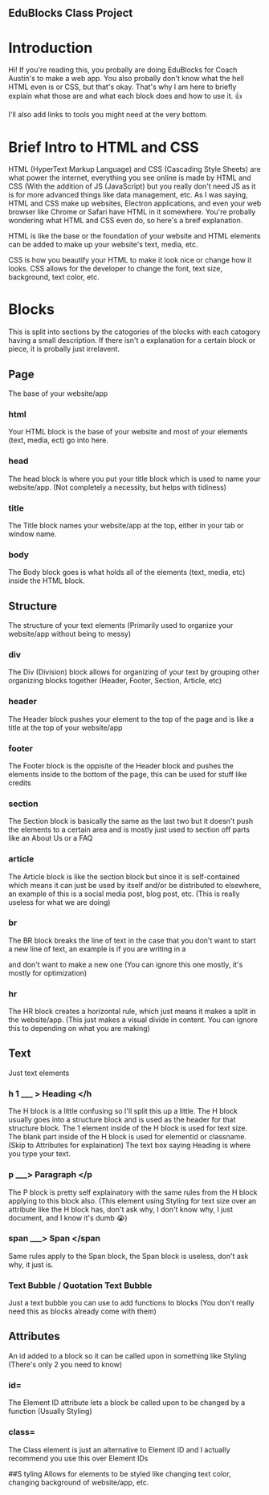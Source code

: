 ## EduBlocks Class Project

# Introduction
Hi! If you're reading this, you probally are doing EduBlocks for Coach Austin's to make a web app.
You also probally don't know what the hell HTML even is or CSS, but that's okay. That's why I am here to
briefly explain what those are and what each block does and how to use it. 👍

I'll also add links to tools you might need at the very bottom.

# Brief Intro to HTML and CSS
HTML (HyperText Markup Language) and CSS (Cascading Style Sheets) are what power the internet, everything you see online is made by HTML and CSS (With the addition of JS (JavaScript) but you really don't need JS as it is for more advanced things like data management, etc. As I was saying, HTML and CSS make up websites, Electron applications, and even your web browser like Chrome or Safari have HTML in it somewhere. You're probally wondering what HTML and CSS even do, so here's a breif explanation. 

HTML is like the base or the foundation of your website and HTML elements can be added to make up your website's text, media, etc.

CSS is how you beautify your HTML to make it look nice or change how it looks. CSS allows for the developer to change the font, text size, background, text color, etc.

# Blocks
 This is split into sections by the catogories of the blocks with each catogory having a small description. If there isn't a explanation for a certain
 block or piece, it is probally just irrelavent.
 
## Page
The base of your website/app

### html
Your HTML block is the base of your website and most of your elements (text, media, ect) go into here.
 
### head
The head block is where you put your title block which is used to name your website/app. (Not completely a necessity, but helps with tidiness)
 
### title
The Title block names your website/app at the top, either in your tab or window name.
 
### body
The Body block goes is what holds all of the elements (text, media, etc) inside the HTML block.

## Structure
The structure of your text elements (Primarily used to organize your website/app without being to messy)

### div
The Div (Division) block allows for organizing of your text by grouping other organizing blocks together (Header, Footer, Section, Article, etc)

### header
The Header block pushes your element to the top of the page and is like a title at the top of your website/app
### footer
The Footer block is the oppisite of the Header block and pushes the elements inside to the bottom of the page, this can be used for 
stuff like credits

### section
The Section block is basically the same as the last two but it doesn't push the elements to a certain area and is mostly just used to 
section off parts like an About Us or a FAQ

### article
The Article block is like the section block but since it is self-contained which means it can just be used by itself and/or be distributed to elsewhere, 
an example of this is a social media post, blog post, etc. (This is really useless for what we are doing)

### br
The BR block breaks the line of text in the case that you don't want to start a new line of text, an example is if you are writing in a <p> and don't want to make a new one
(You can ignore this one mostly, it's mostly for optimization)

### hr
The HR block creates a horizontal rule, which just means it makes a split in the website/app. (This just makes a visual divide in content. You can ignore this to depending
on what you are making)

## Text
Just text elements
### h 1 ___ > Heading </h
The H block is a little confusing so I'll split this up a little.
The H block usually goes into a structure block and is used as the header for that structure block.
The 1 element inside of the H block is used for text size.
The blank part inside of the H block is used for elementid or classname. (Skip to Attributes for explaination)
The text box saying Heading is where you type your text.

### p ___> Paragraph </p
The P block is pretty self explainatory with the same rules from the H block applying to this block also. (This element using Styling for text size over an attribute like the H block has, don't ask why, I don't know why,
I just document, and I know it's dumb 😭)

### span ___> Span </span
Same rules apply to the Span block, the Span block is useless, don't ask why, it just is.

### Text Bubble / Quotation Text Bubble
Just a text bubble you can use to add functions to blocks (You don't really need this as blocks already come with them)

## Attributes
An id added to a block so it can be called upon in something like Styling (There's only 2 you need to know)

### id=
The Element ID attribute lets a block be called upon to be changed by a function (Usually Styling)

### class=
The Class element is just an alternative to Element ID and I actually recommend you use this over Element IDs

##S tyling
Allows for elements to be styled like changing text color, changing background of website/app, etc.

### <style>
The Style block is the base of your styling blocks. This block should never go into the HTML block. All Styling blocks should go into this block (text-color, text-allign, background-color, etc)

### .classname
The .classname block allows for styling blocks only apply to other elements with the same classname. (Highly Recommended to Use)

### :before/:after/:focus/:hover
These blocks allow for effects to happen on buttons when an action is done. For example when I hover my mouse over an element, it enlarges slightly to add depth.

### Color Block
The color block can be used to color things, one issue is doesn't have as much color customization as RGBA or Hex Code. (I don't know how else to explain and it is insanely easy to understand)

### rgba
The RGBA block is quite hard to explain but it uses numbers to color instead of a UI or Hex Code. (Link for RGBA Color Picker at the bottom)

### Text Styling
Theres not much to explain here and all the blocks are pretty self explainatory
Also in the text-color you can drag a RGBA, Hex Code, or a Color Block into the little area that says some gibberish to pick the color.

### Display Styling
Theres only one Thing you need to know for this one and it is the Display block which is the first one you will see.
The display block can make you element act like a box or make it flex, you won't really need this but I only told you because it can help with some issues.

### Spacing
I won't explain each block but this is one of the most important Styling catogories so I'll give you the defintion for margin and padding.
In CSS, padding refers to the space between the content of an element and its border. It is used to create space inside an element, pushing the content away from the edges of the element's border.
In CSS, margin is the space outside an element's border. It creates distance between the element and surrounding elements. Essentially, the margin pushes the element away from its neighbors, allowing for spacing between them.

### Background
Pretty self explainatory and the features should be pretty simple if you been following along 🙄

### Border
These blocks add a border to your elements

### Other (Cursor)
The Cursor block lets you change the cursor that shows on your website/app


## Media
Media is pretty self explainatory and all the blocks have mostly the same rules just a different type of media.
The only thing you need to know is how to get iage urls, which there should be a youtube video showing you how. I'm sorry if you can get it on mobile
If your EduBlocks gets stuck when pasting image URL just reset the tab and hope auto save is enabled so make sure to save before pasting in a img URL. Your image should show up on your preview.

## Forms
These blocks allow the user to summit data to the website/app

## Tables
These blocks allow for creating tables which can be used to organize or display data.

## Lists
I don't know, make lists?

## Script
I don't recommend this, but if you really want to flex, I guess you can? I don't want compition, so I ain't explaining this. Go find an HTML tutorial on how to use emmbedded JS or something.

# Links
### EduBlocks
```
https://edublocks.org/
```

### Color Picker / Hex Picker
```
https://www.google.com/search?client=firefox-b-e&q=google+color+picker
```

### RGBA Color Picker
```
https://rgbacolorpicker.com/
```

### How To Get Image URL For Media Blocks
```
https://youtu.be/AjG9Kwhmwok?si=ZrSRddU73SyTD7WU
```

### Simple Website/Web App Sample
```
https://app.edublocks.org/project/GydsKFy0bpZb50X2Ykh73SGhQqu2/EIUodYZnYYuU9SxcorX3
```

### Advanced Website/Web App Sample
still working on this

# Extras
Just extra info

### Text Code in EduBlocks
If you look above your preview in EduBlocks you can see a code button. This button allows you code your website with text-based-coding over block-based-coding. (I don't recommend using this unless you know what you are doing, as it can mess everything up if done wrong)

### Native Desktop App?
Yep, you can make a desktop app with your EduBlocks code with Electron. I decided to explain what to do in different repository which is linked below. (This won't work on the MacBooks as they have restrictions on what can be installed and ask Coach Austin before installing something on the Windows laptops)
```
https://github.com/wakefulblock262/html-edublocks-to-electron
```

# The End
And that's all for now and I probally will add more later. If you still don't understand, come talk to me or Coach Austin and we can help, but I don't know aobut Coach Austin, he might just send you to me.
Also the text is bugged for some reason so some headers might now show up :( 
(I think I fixed most of them)

# Credits?
Made by yours truly, Everett :)

im such a nerd
